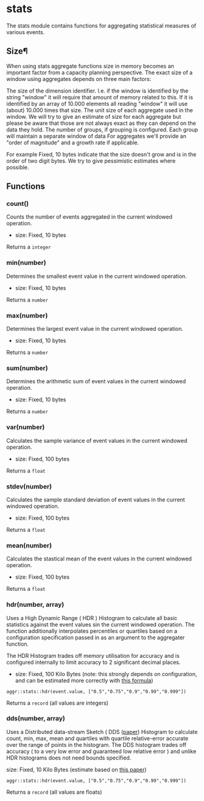 
# stats

The stats module contains functions for aggregating statistical measures of various events.

## Size¶
When using stats aggregate functions size in memory becomes an important factor from a capacity planning perspective. The exact size of a window using aggregates depends on three main factors:

The size of the dimension identifier. I.e. if the window is identified by the string "window" it will require that amount of memory related to this. If it is identified by an array of 10.000 elements all reading "window" it will use (about) 10.000 times that size.
The unit size of each aggregate used in the window. We will try to give an estimate of size for each aggregate but please be aware that those are not always exact as they can depend on the data they hold.
The number of groups, if grouping is configured. Each group will maintain a separate window of data
For aggregates we'll provide an "order of magnitude" and a growth rate if applicable.

For example Fixed, 10 bytes indicate that the size doesn't grow and is in the order of two digit bytes. We try to give pessimistic estimates where possible.
## Functions
### count()

Counts the number of events aggregated in the current windowed operation.

* size: Fixed, 10 bytes

Returns a `integer`

### min(number)

Determines the smallest event value in the current windowed operation.

* size: Fixed, 10 bytes

Returns a `number`

### max(number)

Determines the largest event value in the current windowed operation.

* size: Fixed, 10 bytes

Returns a `number`

### sum(number)

Determines the arithmetic sum of event values in the current windowed operation.

* size: Fixed, 10 bytes

Returns a `number`

### var(number)

Calculates the sample variance of event values in the current windowed operation.

* size: Fixed, 100 bytes

Returns a `float`

### stdev(number)

Calculates the sample standard deviation of event values in the current windowed operation.

* size: Fixed, 100 bytes

Returns a `float`

### mean(number)

Calculates the stastical mean of the event values in the current windowed operation.

* size: Fixed, 100 bytes

Returns a `float`

### hdr(number, array)

Uses a High Dynamic Range ( HDR ) Histogram to calculate all basic statistics against the event
values sin the current windowed operation. The function additionally interpolates percentiles or
quartiles based on a configuration specification passed in as an argument to the aggregater
function.

The HDR Histogram trades off memory utilisation for accuracy and is configured internally to
limit accuracy to 2 significant decimal places.

* size: Fixed, 100 Kilo Bytes (note: this strongly depends on configuration, and can be estimated
more correctly with [this formula](https://github.com/HdrHistogram/HdrHistogram#footprint-estimation))

```tremor
aggr::stats::hdr(event.value, ["0.5","0.75","0.9","0.99","0.999"])
```
Returns a `record` (all values are integers)


### dds(number, array)

Uses a Distributed data-stream Sketch ( DDS ([paper](http://www.vldb.org/pvldb/vol12/p2195-masson.pdf)) Histogram to calculate count, min, max, mean
and quartiles with quartile relative-error accurate over the range of points in the histogram.
The DDS histogram trades off accuracy ( to a very low error and guaranteed low relative error )
and unlike HDR histograms does not need bounds specified.

size: Fixed, 10 Kilo Bytes (estimate based on [this paper](https://arxiv.org/pdf/1908.10693.pdf))

```tremor
aggr::stats::hdr(event.value, ["0.5","0.75","0.9","0.99","0.999"])
```

Returns a `record` (all values are floats)

